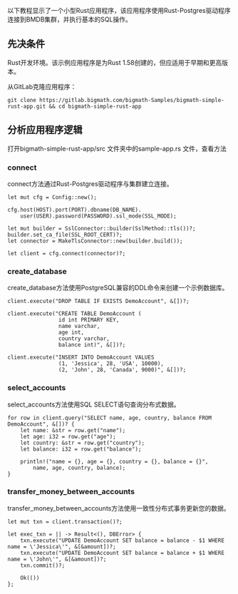 
以下教程显示了一个小型Rust应用程序，该应用程序使用Rust-Postgres驱动程序连接到BMDB集群，并执行基本的SQL操作。


## **先决条件**

Rust开发环境。该示例应用程序是为Rust 1.58创建的，但应适用于早期和更高版本。

从GitLab克隆应用程序：

```
git clone https://gitlab.bigmath.com/bigmath-Samples/bigmath-simple-rust-app.git && cd bigmath-simple-rust-app
```

 

## **分析应用程序逻辑**

打开bigmath-simple-rust-app/src 文件夹中的sample-app.rs 文件，查看方法


### **connect**

connect方法通过Rust-Postgres驱动程序与集群建立连接。


```
let mut cfg = Config::new();
 
cfg.host(HOST).port(PORT).dbname(DB_NAME).
    user(USER).password(PASSWORD).ssl_mode(SSL_MODE);
 
let mut builder = SslConnector::builder(SslMethod::tls())?;
builder.set_ca_file(SSL_ROOT_CERT)?;
let connector = MakeTlsConnector::new(builder.build());
 
let client = cfg.connect(connector)?;
```


### **create_database**

create_database方法使用PostgreSQL兼容的DDL命令来创建一个示例数据库。

```
client.execute("DROP TABLE IF EXISTS DemoAccount", &[])?;
 
client.execute("CREATE TABLE DemoAccount (
                id int PRIMARY KEY,
                name varchar,
                age int,
                country varchar,
                balance int)", &[])?;
 
client.execute("INSERT INTO DemoAccount VALUES
                (1, 'Jessica', 28, 'USA', 10000),
                (2, 'John', 28, 'Canada', 9000)", &[])?;
```

### **select_accounts**

select_accounts方法使用SQL SELECT语句查询分布式数据。 

```
for row in client.query("SELECT name, age, country, balance FROM DemoAccount", &[])? {
    let name: &str = row.get("name");
    let age: i32 = row.get("age");
    let country: &str = row.get("country");
    let balance: i32 = row.get("balance");
 
    println!("name = {}, age = {}, country = {}, balance = {}",
        name, age, country, balance);
}
```

### **transfer_money_between_accounts**

transfer_money_between_accounts方法使用一致性分布式事务更新您的数据。

```
let mut txn = client.transaction()?;
 
let exec_txn = || -> Result<(), DBError> {
    txn.execute("UPDATE DemoAccount SET balance = balance - $1 WHERE name = \'Jessica\'", &[&amount])?;
    txn.execute("UPDATE DemoAccount SET balance = balance + $1 WHERE name = \'John\'", &[&amount])?;
    txn.commit()?;
 
    Ok(())
};
```


